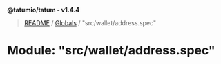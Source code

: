 **@tatumio/tatum - v1.4.4**

> [README](../README.md) / [Globals](../globals.md) / "src/wallet/address.spec"

# Module: "src/wallet/address.spec"
